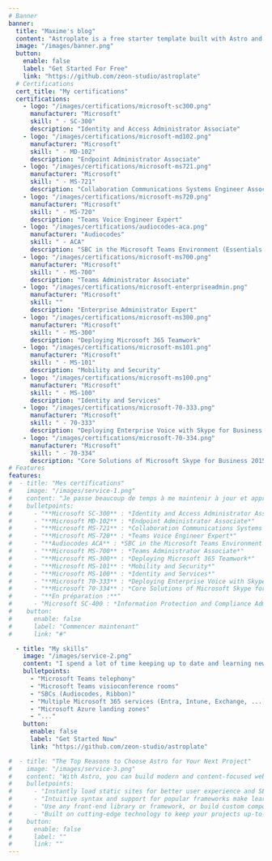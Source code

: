 ```yaml
---
# Banner
banner:
  title: "Maxime's blog"
  content: "Astroplate is a free starter template built with Astro and TailwindCSS, providing everything you need to jumpstart your Astro project and save valuable time."
  image: "/images/banner.png"
  button:
    enable: false
    label: "Get Started For Free"
    link: "https://github.com/zeon-studio/astroplate"
  # Certifications
  cert_title: "My certifications"
  certifications:
    - logo: "/images/certifications/microsoft-sc300.png"
      manufacturer: "Microsoft"
      skill: " - SC-300"
      description: "Identity and Access Administrator Associate"
    - logo: "/images/certifications/microsoft-md102.png"
      manufacturer: "Microsoft"
      skill: " - MD-102"
      description: "Endpoint Administrator Associate"
    - logo: "/images/certifications/microsoft-ms721.png"
      manufacturer: "Microsoft"
      skill: " - MS-721"
      description: "Collaboration Communications Systems Engineer Associate"
    - logo: "/images/certifications/microsoft-ms720.png"
      manufacturer: "Microsoft"
      skill: " - MS-720"
      description: "Teams Voice Engineer Expert"
    - logo: "/images/certifications/audiocodes-aca.png"
      manufacturer: "Audiocodes"
      skill: " - ACA"
      description: "SBC in the Microsoft Teams Environment (Essentials & Configuration)"
    - logo: "/images/certifications/microsoft-ms700.png"
      manufacturer: "Microsoft"
      skill: " - MS-700"
      description: "Teams Administrator Associate"
    - logo: "/images/certifications/microsoft-enterpriseadmin.png"
      manufacturer: "Microsoft"
      skill: ""
      description: "Enterprise Administrator Expert"
    - logo: "/images/certifications/microsoft-ms300.png"
      manufacturer: "Microsoft"
      skill: " - MS-300"
      description: "Deploying Microsoft 365 Teamwork"
    - logo: "/images/certifications/microsoft-ms101.png"
      manufacturer: "Microsoft"
      skill: " - MS-101"
      description: "Mobility and Security"
    - logo: "/images/certifications/microsoft-ms100.png"
      manufacturer: "Microsoft"
      skill: " - MS-100"
      description: "Identity and Services"
    - logo: "/images/certifications/microsoft-70-333.png"
      manufacturer: "Microsoft"
      skill: " - 70-333"
      description: "Deploying Enterprise Voice with Skype for Business 2015"
    - logo: "/images/certifications/microsoft-70-334.png"
      manufacturer: "Microsoft"
      skill: " - 70-334"
      description: "Core Solutions of Microsoft Skype for Business 2015"
# Features
features:
#  - title: "Mes certifications"
#    image: "/images/service-1.png"
#    content: "Je passe beaucoup de temps à me maintenir à jour et apprendre de nouvelles choses pour être capable de fournir le meilleur accompagnement dans mes projets."
#    bulletpoints:
#      - "**Microsoft SC-300** : *Identity and Access Administrator Associate*"
#      - "**Microsoft MD-102** : *Endpoint Administrator Associate*"
#      - "**Microsoft MS-721** : *Collaboration Communications Systems Engineer Associate*"
#      - "**Microsoft MS-720** : *Teams Voice Engineer Expert*"
#      - "**Audiocodes ACA** : *SBC in the Microsoft Teams Environment (Essentials & Configuration)*"
#      - "**Microsoft MS-700** : *Teams Administrator Associate*"
#      - "**Microsoft MS-300** : *Deploying Microsoft 365 Teamwork*"
#      - "**Microsoft MS-101** : *Mobility and Security*"
#      - "**Microsoft MS-100** : *Identity and Services*"
#      - "**Microsoft 70-333** : *Deploying Enterprise Voice with Skype for Business 2015*"
#      - "**Microsoft 70-334** : *Core Solutions of Microsoft Skype for Business 2015*"
#      - "**En préparation :**"
#      - "Microsoft SC-400 : *Information Protection and Compliance Administrator Associate*"
#    button:
#      enable: false
#      label: "Commencer maintenant"
#      link: "#"

  - title: "My skills"
    image: "/images/service-2.png"
    content: "I spend a lot of time keeping up to date and learning new things to be able to provide the best support in my projects."
    bulletpoints:
      - "Microsoft Teams telephony"
      - "Microsoft Teams visioconference rooms"
      - "SBCs (Audiocodes, Ribbon)"
      - "Multiple Microsoft 365 services (Entra, Intune, Exchange, ...)"
      - "Microsoft Azure landing zones"
      - "..."
    button:
      enable: false
      label: "Get Started Now"
      link: "https://github.com/zeon-studio/astroplate"

#  - title: "The Top Reasons to Choose Astro for Your Next Project"
#    image: "/images/service-3.png"
#    content: "With Astro, you can build modern and content-focused websites without sacrificing performance or ease of use."
#    bulletpoints:
#      - "Instantly load static sites for better user experience and SEO."
#      - "Intuitive syntax and support for popular frameworks make learning and using Astro a breeze."
#      - "Use any front-end library or framework, or build custom components, for any project size."
#      - "Built on cutting-edge technology to keep your projects up-to-date with the latest web standards."
#    button:
#      enable: false
#      label: ""
#      link: ""
---
```


